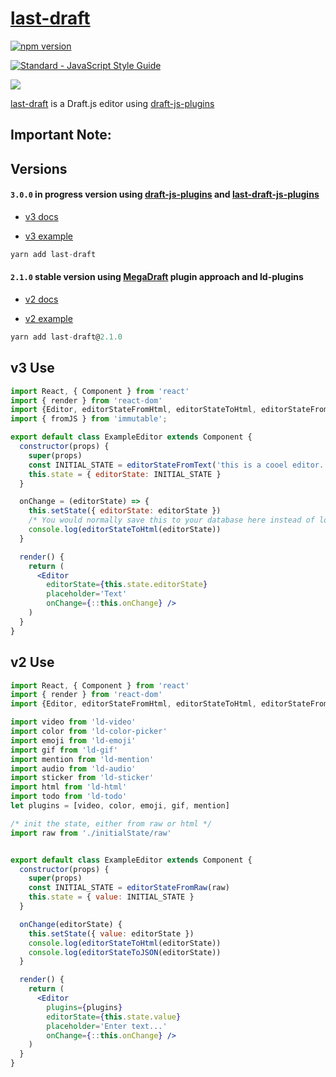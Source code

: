 # [last-draft](http://lastdraft.xyz)

[![npm version](https://badge.fury.io/js/last-draft.svg)](https://badge.fury.io/js/last-draft)

[![Standard - JavaScript Style Guide](https://img.shields.io/badge/code%20style-standard-brightgreen.svg)](http://standardjs.com/)

![](https://raw.githubusercontent.com/vacenz/last-draft/master/example/public/screenshot.gif)

[last-draft](http://lastdraft.xyz) is a Draft.js editor using [draft-js-plugins](https://draft-js-plugins.com)

## Important Note:

## Versions

#### `3.0.0` in progress version using [draft-js-plugins](https://draft-js-plugins.com) and [last-draft-js-plugins](https://github.com/vacenz/last-draft-js-plugins)

- [v3 docs](https://github.com/vacenz/last-draft/tree/v3)

- [v3 example](http://lastdraft.xyz/v3)

```jsx
yarn add last-draft
```

#### `2.1.0` stable version using [MegaDraft](https://github.com/globocom/megadraft) plugin approach and ld-plugins

- [v2 docs](https://github.com/vacenz/last-draft/tree/v2)

- [v2 example](http://lastdraft.xyz)

```jsx
yarn add last-draft@2.1.0
```

## v3 Use
```jsx
import React, { Component } from 'react'
import { render } from 'react-dom'
import {Editor, editorStateFromHtml, editorStateToHtml, editorStateFromRaw, editorStateFromText} from 'last-draft'
import { fromJS } from 'immutable';

export default class ExampleEditor extends Component {
  constructor(props) {
    super(props)
    const INITIAL_STATE = editorStateFromText('this is a cooel editor... 🏄🌠🏀')
    this.state = { editorState: INITIAL_STATE }
  }

  onChange = (editorState) => {
    this.setState({ editorState: editorState })
    /* You would normally save this to your database here instead of logging it */
    console.log(editorStateToHtml(editorState))
  }

  render() {
    return (
      <Editor
        editorState={this.state.editorState}
        placeholder='Text'
        onChange={::this.onChange} />
    )
  }
}
```

## v2 Use
```jsx
import React, { Component } from 'react'
import { render } from 'react-dom'
import {Editor, editorStateFromHtml, editorStateToHtml, editorStateFromRaw, editorStateToJSON} from 'last-draft'

import video from 'ld-video'
import color from 'ld-color-picker'
import emoji from 'ld-emoji'
import gif from 'ld-gif'
import mention from 'ld-mention'
import audio from 'ld-audio'
import sticker from 'ld-sticker'
import html from 'ld-html'
import todo from 'ld-todo'
let plugins = [video, color, emoji, gif, mention]

/* init the state, either from raw or html */
import raw from './initialState/raw'


export default class ExampleEditor extends Component {
  constructor(props) {
    super(props)
    const INITIAL_STATE = editorStateFromRaw(raw)
    this.state = { value: INITIAL_STATE }
  }

  onChange(editorState) {
    this.setState({ value: editorState })
    console.log(editorStateToHtml(editorState))
    console.log(editorStateToJSON(editorState))
  }

  render() {
    return (
      <Editor
        plugins={plugins}
        editorState={this.state.value}
        placeholder='Enter text...'
        onChange={::this.onChange} />
    )
  }
}
```
